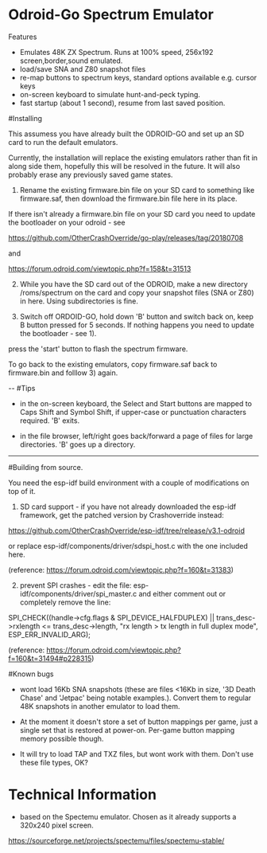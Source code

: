 # Odroid-Go Spectrum Emulator

Features

- Emulates 48K ZX Spectrum. Runs at 100% speed, 256x192 screen,border,sound emulated.
- load/save SNA and Z80 snapshot files
- re-map buttons to spectrum keys, standard options available e.g. cursor keys
- on-screen keyboard to simulate hunt-and-peck typing.
- fast startup (about 1 second), resume from last saved position.

#Installing

This assumess you have already built the ODROID-GO and set up an SD card to run the default emulators.

Currently, the installation will replace the existing emulators rather than fit in
along side them, hopefully this will be resolved in the future.
It will also probably erase any previously saved game states.

1) Rename the existing firmware.bin file on your SD card to something like firmware.saf, then download the firmware.bin file here in its place. 

If there isn't already a firmware.bin file on your SD card you need to update the bootloader on your odroid - see 

https://github.com/OtherCrashOverride/go-play/releases/tag/20180708

and

https://forum.odroid.com/viewtopic.php?f=158&t=31513

2) While you have the SD card out of the ODROID, make a new directory /roms/spectrum on the card and copy your snapshot files (SNA or Z80) in here.  Using subdirectories is fine.

3) Switch off ORDOID-GO, hold down 'B' button and switch back on, keep  B button
pressed for 5 seconds. If nothing happens you need to update the bootloader - see 1).

press the 'start' button to flash the spectrum firmware.

To go back to the existing emulators, copy firmware.saf back to firmware.bin
and folllow 3) again.

--
#Tips

- in the on-screen keyboard, the Select and Start buttons are mapped to Caps Shift
and Symbol Shift, if upper-case or punctuation characters required. 'B' exits.

- in the file browser, left/right goes back/forward a page of files for large directories. 'B' goes up a directory.

---
#Building from source.

You need the esp-idf build environment with a couple of modifications on top of it.

1) SD card support - if you have not already downloaded the esp-idf framework, get the patched version by Crashoverride instead: 

https://github.com/OtherCrashOverride/esp-idf/tree/release/v3.1-odroid

or replace esp-idf/components/driver/sdspi_host.c with the one included here.

(reference:  https://forum.odroid.com/viewtopic.php?f=160&t=31383)

2) prevent SPI crashes - edit the file:
esp-idf/components/driver/spi_master.c
and either comment out or completely remove  the line:

SPI_CHECK((handle->cfg.flags & SPI_DEVICE_HALFDUPLEX) || trans_desc->rxlength <= trans_desc->length, "rx length > tx length in full duplex mode", ESP_ERR_INVALID_ARG);

(reference: https://forum.odroid.com/viewtopic.php?f=160&t=31494#p228315)

#Known bugs

- wont load 16Kb SNA snapshots (these are files <16Kb in size, '3D Death Chase' and 'Jetpac' being
  notable examples.). Convert them to regular 48K snapshots in another emulator to load them.

- At the moment it doesn't store a set of button mappings per game, just a single set that
is restored at power-on. Per-game button mapping memory possible though.

- It will try to load TAP and TXZ files, but wont work with them. Don't use these file types, OK?

# Technical Information

- based on the Spectemu emulator. Chosen as it already supports a 320x240 pixel screen.

https://sourceforge.net/projects/spectemu/files/spectemu-stable/
